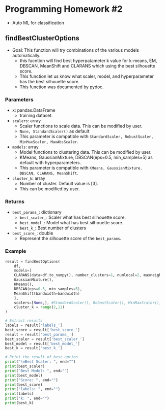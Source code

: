# Programming Homework #2
 - Auto ML for classification

## findBestClusterOptions
- Goal: This function will try combinations of the various models automatically.
   - this fucntion will find best hyperpatameter k value for k-means, EM, DBSCAN, MeanShift and CLARANS which using the best silhouette score.
   - This function let us know what scaler, model, and hyperparameter has the best silhouette score.
   - This function was documented by pydoc.

### Parameters
- `X`: pandas.DataFrame
    - training dataset.
- `scalers`: array
    - Scaler functions to scale data. This can be modified by user.
    - `None, StandardScaler()` as default
    - This parameter is compatible with `StandardScaler, RobustScaler, MinMaxScaler, MaxAbsScaler`.
- `models`: array
    - Model functions to clustering data. This can be modified by user.
    - KMeans, GaussianMixture, DBSCAN(eps=0.5, min_samples=5) as default with hyperparameters.
    - This parameter is compatible with `KMeans, GaussianMixture, DBSCAN, CLARANS, MeanShift`.
- `cluster_k`: array
    - Number of cluster. Default value is [3].
    - This can be modified by user.


### Returns
- `best_params_`: dictionary
    - `best_scaler_`: Scaler what has best silhouette score.
    - `best_model_`: Model what has best silhouette score.
    - `best_k_`: Best number of clusters
- `best_score_`: double
    - Represent the silhouette score of the `best_params`.


### Example

``` python
result = findBestOptions(
    df, 
    models=[
    CLARANS(data=df.to_numpy(), number_clusters=1, numlocal=2, maxneighbor=3),
    GaussianMixture(),
    KMeans(),
    DBSCAN(eps=0.5, min_samples=5),
    MeanShift(bandwidth=bandwidth)
    ],
    scalers=[None,], #StandardScaler(), RobustScaler(), MinMaxScaler(), MaxAbsScaler() 
    cluster_k = range(2,11)
)

# Extract results
labels = result['labels_']
best_score = result['best_score_']
result = result['best_params_']
best_scaler = result['best_scaler_']
best_model = result['best_model_']
best_k = result['best_k_']

# Print the result of best option
print("\nBest Scaler: ", end="")
print(best_scaler)
print("Best Model: ", end="")
print(best_model)
print("Score: ", end="")
print(best_score)
print("labels: ", end="")
print(labels)
print("k: ", end="")
print(best_k)
```